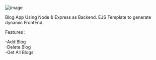 ![image](https://github.com/user-attachments/assets/3c116a02-d55e-4959-8ddd-9d1546d53eaa)

Blog App Using Node & Express as Backend.
EJS Template to generate dynamic FrontEnd.

Features :

  -Add Blog <br>
  -Delete Blog <br>
  -Get All Blogs <br>
